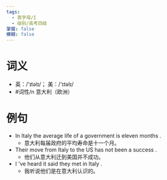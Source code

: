 ```yaml
---
tags:
  - 首字母/I
  - 级别/高考四级
掌握: false
模糊: false
---
```

# 词义
- 英：/'ɪtəlɪ/； 美：/'ɪtəlɪ/
- #词性/n  意大利（欧洲）
# 例句
- In Italy the average life of a government is eleven months .
	- 意大利每届政府的平均寿命是十一个月。
- Their move from Italy to the US has not been a success .
	- 他们从意大利迁到美国并不成功。
- I 've heard it said they met in Italy .
	- 我听说他们是在意大利认识的。
